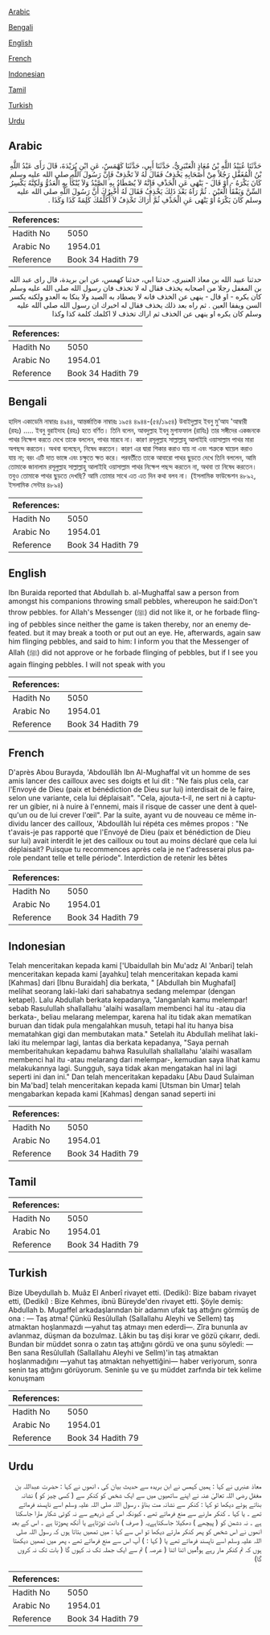 [Arabic](#arabic)

[Bengali](#bengali)

[English](#english)

[French](#french)

[Indonesian](#indonesian)

[Tamil](#tamil)

[Turkish](#turkish)

[Urdu](#urdu)

## Arabic


<div dir="rtl" lang="ar" style={{fontSize:'larger',backgroundColor:'#f8f9fa',padding:20}}>
حَدَّثَنَا عُبَيْدُ اللَّهِ بْنُ مُعَاذٍ الْعَنْبَرِيُّ، حَدَّثَنَا أَبِي، حَدَّثَنَا كَهْمَسٌ، عَنِ ابْنِ بُرَيْدَةَ، قَالَ رَأَى عَبْدُ اللَّهِ بْنُ الْمُغَفَّلِ رَجُلاً مِنْ أَصْحَابِهِ يَخْذِفُ فَقَالَ لَهُ لاَ تَخْذِفْ فَإِنَّ رَسُولَ اللَّهِ صلى الله عليه وسلم كَانَ يَكْرَهُ - أَوْ قَالَ - يَنْهَى عَنِ الْخَذْفِ فَإِنَّهُ لاَ يُصْطَادُ بِهِ الصَّيْدُ وَلاَ يُنْكَأُ بِهِ الْعَدُوُّ وَلَكِنَّهُ يَكْسِرُ السِّنَّ وَيَفْقَأُ الْعَيْنَ ‏.‏ ثُمَّ رَآهُ بَعْدَ ذَلِكَ يَخْذِفُ فَقَالَ لَهُ أُخْبِرُكَ أَنَّ رَسُولَ اللَّهِ صلى الله عليه وسلم كَانَ يَكْرَهُ أَوْ يَنْهَى عَنِ الْخَذْفِ ثُمَّ أَرَاكَ تَخْذِفُ لاَ أُكَلِّمُكَ كَلِمَةً كَذَا وَكَذَا ‏.‏
</div>
<div style={{backgroundColor:'#f8f9fa',padding:20, marginBottom: 10}}><table> <thead> <tr> <th>References:</th> <th></th> </tr> </thead> <tbody><tr><td>Hadith No</td><td>5050</td></tr><tr><td>Arabic No</td><td>1954.01</td></tr><tr><td>Reference</td><td>Book 34 Hadith 79</td></tr></tbody></table></div>


<div dir="rtl" lang="ar" style={{fontSize:'larger',backgroundColor:'#f8f9fa',padding:20}}>
حدثنا عبيد الله بن معاذ العنبري، حدثنا ابي، حدثنا كهمس، عن ابن بريدة، قال راى عبد الله بن المغفل رجلا من اصحابه يخذف فقال له لا تخذف فان رسول الله صلى الله عليه وسلم كان يكره - او قال - ينهى عن الخذف فانه لا يصطاد به الصيد ولا ينكا به العدو ولكنه يكسر السن ويفقا العين . ثم راه بعد ذلك يخذف فقال له اخبرك ان رسول الله صلى الله عليه وسلم كان يكره او ينهى عن الخذف ثم اراك تخذف لا اكلمك كلمة كذا وكذا
</div>
<div style={{backgroundColor:'#f8f9fa',padding:20, marginBottom: 10}}><table> <thead> <tr> <th>References:</th> <th></th> </tr> </thead> <tbody><tr><td>Hadith No</td><td>5050</td></tr><tr><td>Arabic No</td><td>1954.01</td></tr><tr><td>Reference</td><td>Book 34 Hadith 79</td></tr></tbody></table></div>

## Bengali


<div dir="ltr" lang="bn" style={{fontSize:'larger',backgroundColor:'#f8f9fa',padding:20}}>
হাদিস একাডেমি নাম্বারঃ ৪৯৪৪, আন্তর্জাতিক নাম্বারঃ ১৯৫৪ ৪৯৪৪-(৫৪/১৯৫৪) উবাইদুল্লাহ ইবনু মু’আয 'আম্বারী (রহঃ) ..... ইবনু বুরাইদাহ (রহঃ) হতে বর্ণিত। তিনি বলেন, আবদুল্লাহ ইবনু মুগাফফাল (রাযিঃ) তার সঙ্গীদের একজনকে পাথর নিক্ষেপ করতে দেখে তাকে বললেন, পাথর মারবে না। কারণ রসূলুল্লাহ সাল্লাল্লাহু আলাইহি ওয়াসাল্লাম পাথর মারা অপছন্দ করতেন। অথবা বলেছেন, নিষেধ করতেন। কারণ এর দ্বারা শিকার করাও যায় না এবং শত্রুকে ঘায়েল করাও যায় না; বরং এটি দাত ভাঙ্গে এবং চক্ষুতে ক্ষত করে। পরবর্তীতে তাকে আবারো পাথর ছুড়তে দেখে তিনি বললেন, আমি তোমাকে জানালাম রসূলুল্লাহ সাল্লাল্লাহু আলাইহি ওয়াসাল্লাম পাথর নিক্ষেপ পছন্দ করতেন না, অথবা তা নিষেধ করতেন। তবুও তোমাকে পাথর ছুড়তে দেখছি? আমি তোমার সাথে এত এত দিন কথা বলব না। (ইসলামিক ফাউন্ডেশন ৪৮৯২, ইসলামিক সেন্টার ৪৮৯৪)
</div>
<div style={{backgroundColor:'#f8f9fa',padding:20, marginBottom: 10}}><table> <thead> <tr> <th>References:</th> <th></th> </tr> </thead> <tbody><tr><td>Hadith No</td><td>5050</td></tr><tr><td>Arabic No</td><td>1954.01</td></tr><tr><td>Reference</td><td>Book 34 Hadith 79</td></tr></tbody></table></div>

## English


<div dir="ltr" lang="en" style={{fontSize:'larger',backgroundColor:'#f8f9fa',padding:20}}>
Ibn Buraida reported that Abdullah b. al-Mughaffal saw a person from amongst his companions throwing small pebbles, whereupon he said:Don't throw pebbles. for Allah's Messenger (ﷺ) did not like it, or he forbade flinging of pebbles since neither the game is taken thereby, nor an enemy defeated. but it may break a tooth or put out an eye. He, afterwards, again saw him flinging pebbles, and said to him: I inform you that the Messenger of Allah (ﷺ) did not approve or he forbade flinging of pebbles, but if I see you again flinging pebbles. I will not speak with you
</div>
<div style={{backgroundColor:'#f8f9fa',padding:20, marginBottom: 10}}><table> <thead> <tr> <th>References:</th> <th></th> </tr> </thead> <tbody><tr><td>Hadith No</td><td>5050</td></tr><tr><td>Arabic No</td><td>1954.01</td></tr><tr><td>Reference</td><td>Book 34 Hadith 79</td></tr></tbody></table></div>

## French


<div dir="ltr" lang="fr" style={{fontSize:'larger',backgroundColor:'#f8f9fa',padding:20}}>
D'après Abou Burayda, 'Abdoullâh Ibn Al-Mughaffal vit un homme de ses amis lancer des cailloux avec ses doigts et lui dit : "Ne fais plus cela, car l'Envoyé de Dieu (paix et bénédiction de Dieu sur lui) interdisait de le faire, selon une variante, cela lui déplaisait". "Cela, ajouta-t-il, ne sert ni à capturer un gibier, ni à nuire à l'ennemi, mais il risque de casser une dent à quelqu'un ou de lui crever l'œil". Par la suite, ayant vu de nouveau ce même individu lancer des cailloux, 'Abdoullâh lui répéta ces mêmes propos : "Ne t'avais-je pas rapporté que l'Envoyé de Dieu (paix et bénédiction de Dieu sur lui) avait interdit le jet des cailloux ou tout au moins déclaré que cela lui déplaisait? Puisque tu recommences après cela je ne t'adresserai plus parole pendant telle et telle période". Interdiction de retenir les bêtes
</div>
<div style={{backgroundColor:'#f8f9fa',padding:20, marginBottom: 10}}><table> <thead> <tr> <th>References:</th> <th></th> </tr> </thead> <tbody><tr><td>Hadith No</td><td>5050</td></tr><tr><td>Arabic No</td><td>1954.01</td></tr><tr><td>Reference</td><td>Book 34 Hadith 79</td></tr></tbody></table></div>

## Indonesian


<div dir="ltr" lang="id" style={{fontSize:'larger',backgroundColor:'#f8f9fa',padding:20}}>
Telah menceritakan kepada kami ['Ubaidullah bin Mu'adz Al 'Anbari] telah menceritakan kepada kami [ayahku] telah menceritakan kepada kami [Kahmas] dari [Ibnu Buraidah] dia berkata, " [Abdullah bin Mughafal] melihat seorang laki-laki dari sahabatnya sedang melempar (dengan ketapel). Lalu Abdullah berkata kepadanya, "Janganlah kamu melempar! sebab Rasulullah shallallahu 'alaihi wasallam membenci hal itu -atau dia berkata-, beliau melarang melempar, karena hal itu tidak akan mematikan buruan dan tidak pula mengalahkan musuh, tetapi hal itu hanya bisa mematahkan gigi dan membutakan mata." Setelah itu Abdullah melihat laki-laki itu melempar lagi, lantas dia berkata kepadanya, "Saya pernah memberitahukan kepadamu bahwa Rasulullah shallallahu 'alaihi wasallam membenci hal itu -atau melarang dari melempar-, kemudian saya lihat kamu melakukannya lagi. Sungguh, saya tidak akan mengatakan hal ini lagi seperti ini dan ini." Dan telah menceritakan kepadaku [Abu Daud Sulaiman bin Ma'bad] telah menceritakan kepada kami [Utsman bin Umar] telah mengabarkan kepada kami [Kahmas] dengan sanad seperti ini
</div>
<div style={{backgroundColor:'#f8f9fa',padding:20, marginBottom: 10}}><table> <thead> <tr> <th>References:</th> <th></th> </tr> </thead> <tbody><tr><td>Hadith No</td><td>5050</td></tr><tr><td>Arabic No</td><td>1954.01</td></tr><tr><td>Reference</td><td>Book 34 Hadith 79</td></tr></tbody></table></div>

## Tamil


<div dir="ltr" lang="ta" style={{fontSize:'larger',backgroundColor:'#f8f9fa',padding:20}}>

</div>
<div style={{backgroundColor:'#f8f9fa',padding:20, marginBottom: 10}}><table> <thead> <tr> <th>References:</th> <th></th> </tr> </thead> <tbody><tr><td>Hadith No</td><td>5050</td></tr><tr><td>Arabic No</td><td>1954.01</td></tr><tr><td>Reference</td><td>Book 34 Hadith 79</td></tr></tbody></table></div>

## Turkish


<div dir="ltr" lang="tr" style={{fontSize:'larger',backgroundColor:'#f8f9fa',padding:20}}>
Bize Ubeydullah b. Muâz El Anberî rivayet etti. (Dediki): Bize babam rivayet etti, (Dediki) : Bize Kehmes, ibnü Büreyde'den rivayet etti. Şöyle demiş: Abdullah b. Mugaffel arkadaşlarından bir adamın ufak taş attığını görmüş de ona : — Taş atma! Çünkü Resûlullah (Sallallahu Aleyhi ve Sellem) taş atmaktan hoşlanmazdı —yahut taş atmayı men ederdi—. Zîra bununla av avlanmaz, düşman da bozulmaz. Lâkin bu taş dişi kırar ve gözü çıkarır, dedi. Bundan bir müddet sonra o zatın taş attığını gördü ve ona şunu söyledi: — Ben sana Resûlullah (Sallallahu Aleyhi ve Sellm)'in taş atmaktan hoşlanmadığını —yahut taş atmaktan nehyettiğini— haber veriyorum, sonra senin taş attığını görüyorum. Seninle şu ve şu müddet zarfında bir tek kelime konuşmam
</div>
<div style={{backgroundColor:'#f8f9fa',padding:20, marginBottom: 10}}><table> <thead> <tr> <th>References:</th> <th></th> </tr> </thead> <tbody><tr><td>Hadith No</td><td>5050</td></tr><tr><td>Arabic No</td><td>1954.01</td></tr><tr><td>Reference</td><td>Book 34 Hadith 79</td></tr></tbody></table></div>

## Urdu


<div dir="rtl" lang="ur" style={{fontSize:'larger',backgroundColor:'#f8f9fa',padding:20}}>
معاذ عنبری نے کہا : ہمیں کہمس نے ابن بریدہ سے حدیث بیان کی ، انھوں نے کہا : حضرت عبداللہ بن مغفل رضی اللہ تعالیٰ عنہ نے اپنے ساتھیوں میں سے ایک شخص کو کنکر سے ( کسی چیز کو ) نشانہ بناتے ہوئے دیکھا تو کہا : کنکر سے نشانہ مت بناؤ ، رسول اللہ صلی اللہ علیہ وسلم اسے ناپسند فرماتے تھے ۔ یا کہا ۔ کنکر مارنے سے منع فرماتے تھے ، کیونکہ اس کے ذریعے سے نہ کوئی شکار مارا جاسکتا ہے ۔ نہ دشمن کو ( پیچھے ) دھکیلا جاسکتاہےیہ ( صرف ) دانت توڑتاہے یا آنکھ پھوڑتا ہے ۔ اس کے بعد انھوں نے اس شخص کو پھر کنکر مارتے دیکھا تو اس سے کہا : میں تمھیں بتاتا ہوں کہ رسول اللہ صلی اللہ علیہ وسلم اسے ناپسند فرماتے تھے یا ( کہا : ) آپ اس سے منع فرماتے تھے ، پھر میں تمھیں دیکھتا ہوں کہ تم کنکر مار رہے ہو!میں اتنا اتنا ( عرصہ ) تم سے ایک جملہ تک نہ کہوں گا ( بات تک نہ کروں گا)
</div>
<div style={{backgroundColor:'#f8f9fa',padding:20, marginBottom: 10}}><table> <thead> <tr> <th>References:</th> <th></th> </tr> </thead> <tbody><tr><td>Hadith No</td><td>5050</td></tr><tr><td>Arabic No</td><td>1954.01</td></tr><tr><td>Reference</td><td>Book 34 Hadith 79</td></tr></tbody></table></div>
